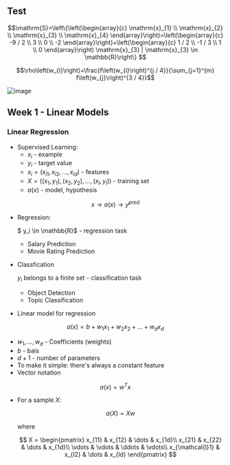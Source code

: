 ## Test

$$\mathrm{S}=\left\{\left(\begin{array}{c}
\mathrm{x}_{1} \\
\mathrm{x}_{2} \\
\mathrm{x}_{3} \\
\mathrm{x}_{4}
\end{array}\right)=\left(\begin{array}{c}
-9 / 2 \\
3 \\
0 \\
-2
\end{array}\right)+\left(\begin{array}{c}
1 / 2 \\
-1 / 3 \\
1 \\
0
\end{array}\right) \mathrm{x}_{3} | \mathrm{x}_{3} \in \mathbb{R}\right\}
$$


$$\rho\left(w_{i}\right)=\frac{f\left(w_{i}\right)^{j / 4}}{\sum_{j=1}^{m} f\left(w_{j}\right)^{3 / 4}}$$

![image](./Screenshot%20from%202020-06-10%2018-35-19.png)
## Week 1 - Linear Models

### Linear Regression
* Supervised Learning:
  * $x_i$ - example
  * $y_i$ - target value
  * $x_i = (x_{i1}, x_{i2}, \dots, x_{id})$ - features
  * $X = ((x_1, y_1), (x_2, y_2), \dots, (x_l, y_l))$ - training set
  * $a(x)$ - model, hypothesis

$$
x \rightarrow a(x) \rightarrow y^{pred}
$$

* Regression:

  $ y_i \in \mathbb{R}$ - regression task

  * Salary Prediction
  * Movie Rating Prediction

* Classfication

    $y_i$ belongs to a finite set - classification task

    * Object Detection
    * Topic Classification

* Linear model for regression

$$
a(x)=b+w_1x_1+w_2x_2+\dots+w_dx_d
$$

  * $w_1,\dots,w_d$ - Coefficients (weights)
  * $b$ - bais
  * $d+1$ - number of parameters
  * To make it simple: there's always a constant feature
  * Vector notation

  $$
  a(x) = w^Tx
  $$

  * For a sample $X$:

    $$
    a(X) = Xw
    $$

    where

    $$
    X = 
    \begin{pmatrix}
    x_{11} & x_{12} & \dots & x_{1d}\\
    x_{21} & x_{22} & \dots & x_{1d}\\
    \vdots & \vdots & \ddots & \vdots\\
    x_{\mathcal{l}1} & x_{l2} & \dots & x_{ld}
    \end{pmatrix}
    $$